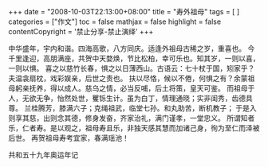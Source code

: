 +++
date = "2008-10-03T22:13:00+08:00"
title = "寿外祖母"
tags = [ ]
categories = ["作文"]
toc = false
mathjax = false
highlight = false
contentCopyright = '禁止分享-禁止演绎'
+++

中华盛年，宇内和谐。四海高歌，八方同庆。适逢外祖母古稀之岁，重喜也。
今千里逢迎，高朋满座，共贺中天婺焕，节比松柏，幸可乐也。知其岁，一则以喜，一则以惧。
喜之以慈竹长春，惧之以日薄西山。古语云：七十杖于国，矧家乎？夫温衾扇枕，戏彩娱亲，后世之责也。
扶以尽恪，候以不倦，何惧之有？余蒙祖 母躬亲抚养，得以成人。慈乌之情，必当反哺，后土将策，皇天可鉴。
而祖母于人，无欲无争，怡然处世，矍铄生计。虽为白丁，情理通晓；实非闺秀，齿德具尊。
兰桂腾芳，膝满六子；克绳祖武，临堂七孙。和丸助苦，断机教子；
于是入则享其慈，出则念其德，修身发奋，齐家治礼，满门谨孝，一堂忠义。
所谓知者乐，仁者寿。是以观之，祖母寿且乐，非独天感其慧而加诸己身，徇为至仁而泽被后世。
再贺祖母寿考宜家，春满瑶池！



共和五十九年奥运年记
